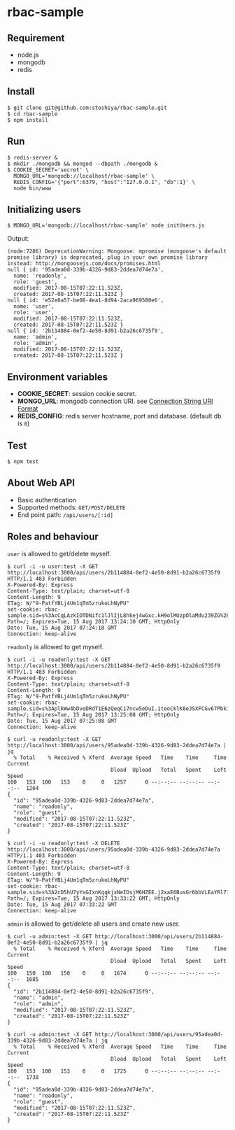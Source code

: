 # rbac-sample

## Requirement

 - node.js
 - mongodb
 - redis

## Install

    $ git clone git@github.com:stoshiya/rbac-sample.git
    $ cd rbac-sample
    $ npm install

## Run

    $ redis-server &
    $ mkdir ./mongodb && mongod --dbpath ./mongodb &
    $ COOKIE_SECRET='secret' \
      MONGO_URL='mongodb://localhost/rbac-sample' \
      REDIS_CONFIG='{"port":6379, "host":"127.0.0.1", "db":1}' \
      node bin/www


## Initializing users

    $ MONGO_URL='mongodb://localhost/rbac-sample' node initUsers.js

Output:

    (node:7286) DeprecationWarning: Mongoose: mpromise (mongoose's default promise library) is deprecated, plug in your own promise library instead: http://mongoosejs.com/docs/promises.html
    null { id: '95adea0d-339b-4326-9d83-2ddea7d74e7a',
      name: 'readonly',
      role: 'guest',
      modified: 2017-08-15T07:22:11.523Z,
      created: 2017-08-15T07:22:11.523Z }
    null { id: 'e52e8a57-be08-4ea1-8d94-2aca969580e6',
      name: 'user',
      role: 'user',
      modified: 2017-08-15T07:22:11.523Z,
      created: 2017-08-15T07:22:11.523Z }
    null { id: '2b114884-0ef2-4e50-8d91-b2a26c6735f9',
      name: 'admin',
      role: 'admin',
      modified: 2017-08-15T07:22:11.523Z,
      created: 2017-08-15T07:22:11.523Z }



## Environment variables

 - **COOKIE_SECRET**: session cookie secret.
 - **MONGO_URL**: mongodb connection URI. see [Connection String URI Format](http://docs.mongodb.org/manual/reference/connection-string/)
 - **REDIS_CONFIG**: redis server hostname, port and database. (default db is `0`)


## Test

    $ npm test


## About Web API 

 - Basic authentication
 - Supported methods: `GET/POST/DELETE`
 - End point path: `/api/users/[:id]`


## Roles and behaviour

`user` is allowed to get/delete myself.  

    $ curl -i -u user:test -X GET http://localhost:3000/api/users/2b114884-0ef2-4e50-8d91-b2a26c6735f9
    HTTP/1.1 403 Forbidden
    X-Powered-By: Express
    Content-Type: text/plain; charset=utf-8
    Content-Length: 9
    ETag: W/"9-PatfYBLj4Um1qTm5zrukoLhNyPU"
    set-cookie: rbac-sample.sid=s%3AcCqLAzkIOTDNifc1lJlIjL8hkej4wGxc.kH9olMUzpOlaMdu239ZG%2FI5HnSLyIbRYGeCoRwCHZxM; Path=/; Expires=Tue, 15 Aug 2017 13:24:10 GMT; HttpOnly
    Date: Tue, 15 Aug 2017 07:24:10 GMT
    Connection: keep-alive

`readonly` is allowed to get myself.  

    $ curl -i -u readonly:test -X GET http://localhost:3000/api/users/2b114884-0ef2-4e50-8d91-b2a26c6735f9
    HTTP/1.1 403 Forbidden
    X-Powered-By: Express
    Content-Type: text/plain; charset=utf-8
    Content-Length: 9
    ETag: W/"9-PatfYBLj4Um1qTm5zrukoLhNyPU"
    set-cookie: rbac-sample.sid=s%3AplkWw4bDveDRdT1E6zQeqC17ncw5eDuI.1teoCklK8eJSXFCGv67Pbki5IStwdNdQ4ex8DH5f8f8; Path=/; Expires=Tue, 15 Aug 2017 13:25:08 GMT; HttpOnly
    Date: Tue, 15 Aug 2017 07:25:08 GMT
    Connection: keep-alive

    $ curl -u readonly:test -X GET http://localhost:3000/api/users/95adea0d-339b-4326-9d83-2ddea7d74e7a | jq
      % Total    % Received % Xferd  Average Speed   Time    Time     Time  Current
                                     Dload  Upload   Total   Spent    Left  Speed
    100   153  100   153    0     0   1257      0 --:--:-- --:--:-- --:--:--  1264
    {
      "id": "95adea0d-339b-4326-9d83-2ddea7d74e7a",
      "name": "readonly",
      "role": "guest",
      "modified": "2017-08-15T07:22:11.523Z",
      "created": "2017-08-15T07:22:11.523Z"
    }

    $ curl -i -u readonly:test -X DELETE http://localhost:3000/api/users/95adea0d-339b-4326-9d83-2ddea7d74e7a
    HTTP/1.1 403 Forbidden
    X-Powered-By: Express
    Content-Type: text/plain; charset=utf-8
    Content-Length: 9
    ETag: W/"9-PatfYBLj4Um1qTm5zrukoLhNyPU"
    set-cookie: rbac-sample.sid=s%3A2cD5hU7yYxGIxnKqqkjxNeIDsjM6HZEE.j2xaE6BusGr6bbVLEaYRl713o%2FwDyC76Cdz89DvbQWw; Path=/; Expires=Tue, 15 Aug 2017 13:33:22 GMT; HttpOnly
    Date: Tue, 15 Aug 2017 07:33:22 GMT
    Connection: keep-alive

`admin` is allowed to get/delete all users and create new user.

    $ curl -u admin:test -X GET http://localhost:3000/api/users/2b114884-0ef2-4e50-8d91-b2a26c6735f9 | jq
      % Total    % Received % Xferd  Average Speed   Time    Time     Time  Current
                                     Dload  Upload   Total   Spent    Left  Speed
    100   150  100   150    0     0   1674      0 --:--:-- --:--:-- --:--:--  1685
    {
      "id": "2b114884-0ef2-4e50-8d91-b2a26c6735f9",
      "name": "admin",
      "role": "admin",
      "modified": "2017-08-15T07:22:11.523Z",
      "created": "2017-08-15T07:22:11.523Z"
    }
    
    $ curl -u admin:test -X GET http://localhost:3000/api/users/95adea0d-339b-4326-9d83-2ddea7d74e7a | jq
      % Total    % Received % Xferd  Average Speed   Time    Time     Time  Current
                                     Dload  Upload   Total   Spent    Left  Speed
    100   153  100   153    0     0   1725      0 --:--:-- --:--:-- --:--:--  1738
    {
      "id": "95adea0d-339b-4326-9d83-2ddea7d74e7a",
      "name": "readonly",
      "role": "guest",
      "modified": "2017-08-15T07:22:11.523Z",
      "created": "2017-08-15T07:22:11.523Z"
    }
